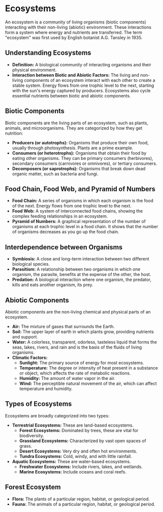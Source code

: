
# Ecosystems

An ecosystem is a community of living organisms (biotic components) interacting with their non-living (abiotic) environment. These interactions form a system where energy and nutrients are transferred. The term "ecosystem" was first used by English botanist A.G. Tansley in 1935.

## Understanding Ecosystems

*   **Definition:** A biological community of interacting organisms and their physical environment.
*   **Interaction between Biotic and Abiotic Factors:** The living and non-living components of an ecosystem interact with each other to create a stable system. Energy flows from one trophic level to the next, starting with the sun's energy captured by producers. Ecosystems also cycle essential nutrients between biotic and abiotic components.

## Biotic Components

Biotic components are the living parts of an ecosystem, such as plants, animals, and microorganisms. They are categorized by how they get nutrition:

*   **Producers (or autotrophs):** Organisms that produce their own food, usually through photosynthesis. Plants are a prime example.
*   **Consumers (or heterotrophs):** Organisms that obtain their food by eating other organisms. They can be primary consumers (herbivores), secondary consumers (carnivores or omnivores), or tertiary consumers.
*   **Decomposers (or saprotrophs):** Organisms that break down dead organic matter, such as bacteria and fungi.

## Food Chain, Food Web, and Pyramid of Numbers

*   **Food Chain:** A series of organisms in which each organism is the food of the next. Energy flows from one trophic level to the next.
*   **Food Web:** A system of interconnected food chains, showing the complex feeding relationships in an ecosystem.
*   **Pyramid of Numbers:** A graphical representation of the number of organisms at each trophic level in a food chain. It shows that the number of organisms decreases as you go up the food chain.

## Interdependence between Organisms

*   **Symbiosis:** A close and long-term interaction between two different biological species.
*   **Parasitism:** A relationship between two organisms in which one organism, the parasite, benefits at the expense of the other, the host.
*   **Predation:** A biological interaction where one organism, the predator, kills and eats another organism, its prey.

## Abiotic Components

Abiotic components are the non-living chemical and physical parts of an ecosystem.

*   **Air:** The mixture of gases that surrounds the Earth.
*   **Soil:** The upper layer of earth in which plants grow, providing nutrients and support.
*   **Water:** A colorless, transparent, odorless, tasteless liquid that forms the seas, lakes, rivers, and rain and is the basis of the fluids of living organisms.
*   **Climatic Factors:**
    *   **Sunlight:** The primary source of energy for most ecosystems.
    *   **Temperature:** The degree or intensity of heat present in a substance or object, which affects the rate of metabolic reactions.
    *   **Humidity:** The amount of water vapor in the air.
    *   **Wind:** The perceptible natural movement of the air, which can affect temperature and humidity.

## Types of Ecosystems

Ecosystems are broadly categorized into two types:

*   **Terrestrial Ecosystems:** These are land-based ecosystems.
    *   **Forest Ecosystems:** Dominated by trees, these are vital for biodiversity.
    *   **Grassland Ecosystems:** Characterized by vast open spaces of grass.
    *   **Desert Ecosystems:** Very dry and often hot environments.
    *   **Tundra Ecosystems:** Cold, windy, and with little rainfall.
*   **Aquatic Ecosystems:** These are water-based ecosystems.
    *   **Freshwater Ecosystems:** Include rivers, lakes, and wetlands.
    *   **Marine Ecosystems:** Include oceans and coral reefs.

## Forest Ecosystem

*   **Flora:** The plants of a particular region, habitat, or geological period.
*   **Fauna:** The animals of a particular region, habitat, or geological period.
